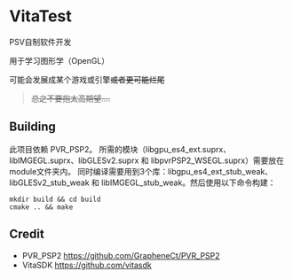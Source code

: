 # VitaTest

PSV自制软件开发

用于学习图形学（OpenGL）

可能会发展成某个游戏或引擎~~或者更可能烂尾~~

> ~~总之不要抱太高期望....~~

## Building
此项目依赖 PVR_PSP2。 所需的模块（libgpu_es4_ext.suprx、libIMGEGL.suprx、libGLESv2.suprx 和 libpvrPSP2_WSEGL.suprx）需要放在module文件夹内。
同时编译需要用到3个库：libgpu_es4_ext_stub_weak、libGLESv2_stub_weak 和 libIMGEGL_stub_weak。然后使用以下命令构建：

```
mkdir build && cd build
cmake .. && make
```

## Credit

- PVR_PSP2 https://github.com/GrapheneCt/PVR_PSP2
- VitaSDK https://github.com/vitasdk